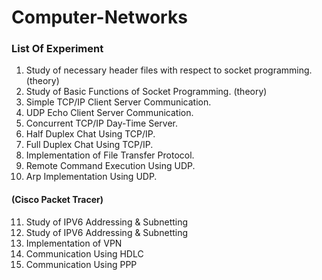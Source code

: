 # Computer-Networks

### List Of Experiment

1. Study of necessary header files with respect to socket programming. (theory)
2. Study of Basic Functions of Socket Programming. (theory)
3. Simple TCP/IP Client Server Communication.
4. UDP Echo Client Server Communication.
5. Concurrent TCP/IP Day-Time Server.
6. Half Duplex Chat Using TCP/IP.
7. Full Duplex Chat Using TCP/IP.
8. Implementation of File Transfer Protocol.
9. Remote Command Execution Using UDP.
10. Arp Implementation Using UDP.
 
#### (Cisco Packet Tracer)
11. Study of IPV6 Addressing & Subnetting
12. Study of IPV6 Addressing & Subnetting
13. Implementation of VPN
14. Communication Using HDLC
15. Communication Using PPP
